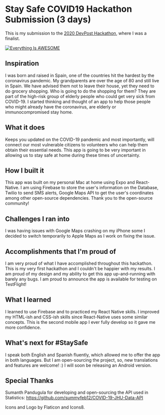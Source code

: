 # Stay Safe COVID19 Hackathon Submission (3 days)

This is my submission to the [2020 DevPost Hackathon](https://covid-healthhack-svc.devpost.com/), where I was a finalist.

[![Everything Is AWESOME](https://yt-embed.herokuapp.com/embed?v=2BzbhSQVvXg)](https://www.youtube.com/watch?v=2BzbhSQVvXg)

## Inspiration

I was born and raised in Spain, one of the countries hit the hardest by the coronavirus pandemic. My grandparents are over the age of 80 and still live in Spain. We have advised them not to leave their house, yet they need to do grocery shopping. Who is going to do the shopping for them? They are part of the high-risk group of elderly people who could get very sick from COVID-19. I started thinking and thought of an app to help those people who might already have the coronavirus, are elderly or immunocompromised stay home.

## What it does

Keeps you updated on the COVID-19 pandemic and most importantly, will connect our most vulnerable citizens to volunteers who can help them obtain their essential needs. This app is going to be very important in allowing us to stay safe at home during these times of uncertainty.

## How I built it

This app was built on my personal Mac at home using Expo and React-Native. I am using Firebase to store the user's information on the Database, Twilio to send SMS alerts, Google Maps API to get the user's coordinates among other open-source dependencies. Thank you to the open-source community!

## Challenges I ran into

I was having issues with Google Maps crashing on my iPhone some I decided to switch temporarily to Apple Maps as I work on fixing the issue.

## Accomplishments that I'm proud of

I am very proud of what I have accomplished throughout this hackathon. This is my very first hackathon and I couldn't be happier with my results. I am proud of my design and my ability to get this app up-and-running with barely any bugs. I am proud to announce the app is available for testing on TestFlight!

## What I learned

I learned to use Firebase and to practiced my React Native skills. I improved my HTML-ish and CSS-ish skills since React-Native uses some similar concepts. This is the second mobile app I ever fully develop so it gave me more confidence.

## What's next for #StaySafe

I speak both English and Spanish fluently, which allowed me to offer the app in both languages. But I am open-sourcing the project, so, new translations and features are welcome! :) I will soon be releasing an Android version.

## Special Thanks

Sumanth Pandugula for developing and open-sourcing the API used in Statistics: https://github.com/summyfeb12/COVID-19-JHU-Data-API

Icons and Logo by Flaticon and Icons8.
